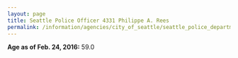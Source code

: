 ```yaml
---
layout: page
title: Seattle Police Officer 4331 Philippe A. Rees
permalink: /information/agencies/city_of_seattle/seattle_police_department/copbook/4331/
---
```


**Age as of Feb. 24, 2016:** 59.0
